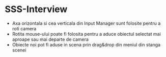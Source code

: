 # SSS-Interview
- Axa orizontala si cea verticala din Input Manager sunt folosite pentru a roti camera
- Rotita mouse-ului poate fi folosita pentru a aduce obiectul selectat mai aproape sau mai departe de camera
- Obiecte noi pot fi aduse in scena prin drag&drop din meniul din stanga scenei